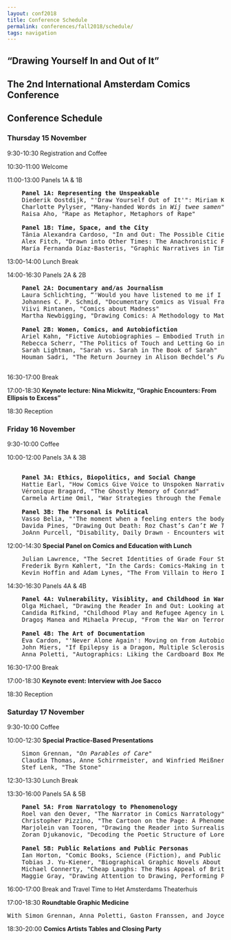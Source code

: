 ```yaml
---
layout: conf2018
title: Conference Schedule
permalink: conferences/fall2018/schedule/
tags: navigation
---
```


## “Drawing Yourself In and Out of It”  
## The 2nd International Amsterdam Comics Conference

## Conference Schedule

### __Thursday 15 November__

9:30-10:30	Registration and Coffee

10:30-11:00	Welcome

11:00-13:00	Panels 1A & 1B

<pre>
	<b>Panel 1A: Representing the Unspeakable</b>
	Diederik Oostdijk, "'Draw Yourself Out of It'": Miriam Katin's Graphic Metamorphosis of Trauma"
	Charlotte Pylyser, "Many-handed Words in <i>Wij twee samen</i>"
	Raisa Aho, "Rape as Metaphor, Metaphors of Rape" 

	<b>Panel 1B: Time, Space, and the City</b>
	Tânia Alexandra Cardoso, "In and Out: The Possible Cities in Procurando São Paulo"
	Alex Fitch, "Drawn into Other Times: The Anachronistic Flâneur in the Work of Alan Moore"
	María Fernanda Díaz-Basteris, "Graphic Narratives in Times of Crisis: Healing Collective Trauma"
</pre>

13:00-14:00	Lunch Break

14:00-16:30	Panels 2A & 2B

<pre>
	<b>Panel 2A: Documentary and/as Journalism</b>
	Laura Schlichting, “'Would you have listened to me if I looked like this?': The ‘Cartoon-Me’ and its Roles in Comics Journalism" 
	Johannes C. P. Schmid, "Documentary Comics as Visual Framing"
	Viivi Rintanen, "Comics about Madness"
	Martha Newbigging, "Drawing Comics: A Methodology to Materialize Queer Presence within Family Narratives"

	<b>Panel 2B: Women, Comics, and Autobiofiction</b>
	Ariel Kahn, "Fictive Autobiographies – Embodied Truth in Nested Feminist Narratives"
	Rebecca Scherr, "The Politics of Touch and Letting Go in the Works of Phoebe Gloeckner" 
	Sarah Lightman, "Sarah vs. Sarah in The Book of Sarah"
	Houman Sadri, "The Return Journey in Alison Bechdel’s <i>Fun Home</i>"
 </pre>
 
16:30-17:00	Break

17:00-18:30 __Keynote lecture: Nina Mickwitz, “Graphic Encounters: From Ellipsis to Excess”__

18:30		Reception

### __Friday 16 November__

9:30-10:00	Coffee

10:00-12:00	Panels 3A & 3B

<pre>
	
	<b>Panel 3A: Ethics, Biopolitics, and Social Change</b>
	Hattie Earl, "How Comics Give Voice to Unspoken Narratives"
	Véronique Bragard, "The Ghostly Memory of Conrad"
	Carmela Artime Omil, "War Strategies through the Female Body: Women and the Spanish Civil War in Contemporary Comics"

	<b>Panel 3B: The Personal is Political</b>
	Vasso Belia, "'The moment when a feeling enters the body': On the Politics of Drawing, Writing, and Roof Walking"
	Davida Pines, "Drawing Out Death: Roz Chast’s <i>Can’t We Talk about Something More Pleasant?</i>"
	JoAnn Purcell, "Disability, Daily Drawn - Encounters with Difference"
</pre>

12:00-14:30	__Special Panel on Comics and Education with Lunch__
<pre>
	Julian Lawrence, "The Secret Identities of Grade Four Students: Making Comics and Negotiating Conceptions of Self in School"
	Frederik Byrn Køhlert, "In the Cards: Comics-Making in the Literature Classroom"
	Kevin Hoffin and Adam Lynes, "The From Villain to Hero Initiative: An Origin Story" 
</pre>

14:30-16:30	Panels 4A & 4B
<pre>
	<b>Panel 4A: Vulnerability, Visiblity, and Childhood in War and Conflict</b>
	Olga Michael, "Drawing the Reader In and Out: Looking at the Children in Nina Bunjevac’s <i>Fatherland</i>"
	Candida Rifkind, "Childhood Play and Refugee Agency in Leila Abdelrazaq’s <i>Baddawi</i>"
	Dragoş Manea and Mihaela Precup, "From the War on Terror to the Refugee Crisis: Representing Vulnerability in Debi Cornwall’s <i>Welcome to Camp America and Kate Evans’s Threads</i>"

	<b>Panel 4B: The Art of Documentation</b>
	Eva Cardon, "'Never Alone Again': Moving on from Autobiography"
	John Miers, "If Epilepsy is a Dragon, Multiple Sclerosis is a…"
	Anna Poletti, "Autographics: Liking the Cardboard Box Memorial"
</pre>

16:30-17:00	Break

17:00-18:30	__Keynote event: Interview with Joe Sacco__

18:30		Reception


### __Saturday 17 November__

9:30-10:00	Coffee

10:00-12:30 __Special Practice-Based Presentations__
<pre>
	Simon Grennan, "<i>On Parables of Care</i>"
	Claudia Thomas, Anne Schirrmeister, and Winfried Meißner, "Don't Be Afraid of Surgery!" 
	Stef Lenk, "The Stone"
</pre>

12:30-13:30	Lunch Break

13:30-16:00	Panels 5A & 5B
<pre>
	<b>Panel 5A: From Narratology to Phenomenology</b>
	Roel van den Oever, "The Narrator in Comics Narratology"
	Christopher Pizzino, "The Cartoon on the Page: A Phenomenology of Reading"
	Marjolein van Tooren, "Drawing the Reader into Surrealism – Interpicturality as a Biographical Device in <i>Magritte: This is Not a Biography</i> by Vincent Zabus and Thomas Campi"
	Zoran Djukanovic, "Decoding the Poetic Structure of Lorenzo Mattotti’s <i>Fires</i>" 

	<b>Panel 5B: Public Relations and Public Personas</b>
	Ian Horton, "Comic Books, Science (Fiction), and Public Relations"
	Tobias J. Yu-Kiener, "Biographical Graphic Novels About Dutch Painters: Questions of Adaptation and Heritage"
	Michael Connerty, "Cheap Laughs: The Mass Appeal of British Comics in the 1890s"
	Maggie Gray, "Drawing Attention to Drawing, Performing Print: Alan Moore, Underground Cartoonist"
</pre>


16:00-17:00	Break and Travel Time to Het Amsterdams Theaterhuis

17:00-18:30	__Roundtable Graphic Medicine__
<pre>With Simon Grennan, Anna Poletti, Gaston Franssen, and Joyce Lamerichs</pre>

18:30-20:00	__Comics Artists Tables and Closing Party__
